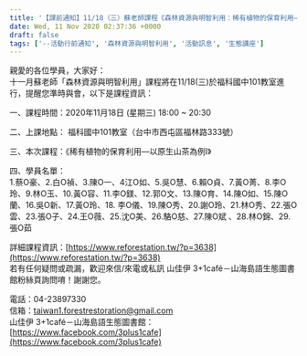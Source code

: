 ```yaml
---
title: '【課前通知】11/18（三）蘇老師課程《森林資源與明智利用：稀有植物的保育利用—以原生山茶為例I》'
date: Wed, 11 Nov 2020 02:37:36 +0000
draft: false
tags: ['--活動行前通知', '森林資源與明智利用', '活動訊息', '生態講座']
---
```


親愛的各位學員，大家好：  
十一月蘇老師「森林資源與明智利用」課程將在11/18(三)於福科國中101教室進行，提醒您準時與會，以下是課程資訊：

一、課程時間：2020年11月18日 (星期三) 18:00 ~ 20:30

二、上課地點： 福科國中101教室（台中市西屯區福林路333號）

三、本次課程：《稀有植物的保育利用—以原生山茶為例I》

四、學員名單：  
1.蔡O豪、2.白O禎、3.陳O一、4江O如、5.吳O慧、6.賴O貞、7.黃O菁、8.李O玲、9.林O玉、10.黃O容、11.李O鎂、12.郭O文、13.陳O育、14.陳O如、15.陳O蘭、16.吳O新、17.黃O玲、18. 李O儀、19.陳O秀、20.謝O玲、21.林O秀、22.張O雲、23.張O子、24.王O薇、25.沈O美、26.駱O慈、27.陳O斌 、28.林O錦、29.張O茹

詳細課程資訊：[https://www.reforestation.tw/?p=3638](https://www.reforestation.tw/?p=3638)  
若有任何疑問或疏漏，歡迎來信/來電或私訊 山佳伊 3+1café－山海島語生態圖書館粉絲頁詢問唷！謝謝您。 

電話：04-23897330  
信箱：[taiwan1.forestrestoration@gmail.com](mailto:taiwan1.forestrestoration@gmail.com)  
山佳伊 3+1café－山海島語生態圖書館：[https://www.facebook.com/3plus1cafe](https://www.facebook.com/3plus1cafe)
